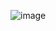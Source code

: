 ![image](https://github.com/S1095162016/EC2024/assets/162283457/056b57c9-a8ef-4f9c-aa45-8cda3dfd69df)
